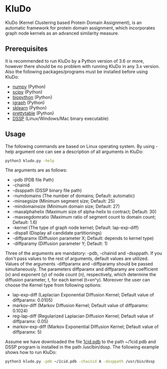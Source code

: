 # KluDo
KluDo (Kernel Clustering based Protein Domain Assignment), is an automatic framework for protein domain assignment, which incorporates graph node kernels as an advanced similarity measure.


## Prerequisites
It is recommended to run KluDo by a Python version of 3.6 or more, however there should be no problem with running KluDo in any 3.x version. Also the following packages/programs must be installed before using KluDo:
* [numpy](https://numpy.org/) (Python)
* [scipy](https://www.scipy.org/) (Python)
* [biopython](https://biopython.org/) (Python)
* [igraph](https://igraph.org/python/) (Python)
* [sklearn](http://scikit-learn.github.io/stable) (Python)
* [prettytable](https://pypi.org/project/PrettyTable/) (Python)
* [DSSP](https://swift.cmbi.umcn.nl/gv/dssp/) (Linux/Windows/Mac binary executable)

## Usage
The following commands are based on Linux operating system. By using -help argument one can see a description of all arguments in KluDo:
```sh
python3 kludo.py -help
```
The arguments are as follows:
*  -pdb (PDB file Path)
*  -chainid
*  -dssppath (DSSP binary file path)
*  -numdomains (The number of domains; Default: automatic)
*  -minsegsize (Minimum segment size; Default: 25)
*  -mindomainsize (Minimum domain size; Default: 27)
*  -maxalphahelix (Maximum size of alpha-helix to contract; Default: 30)
*  -maxsegdomratio (Maximum ratio of segment count to domain count; Default: 1.6)
*  -kernel (The type of graph node kernel; Default: lap-exp-diff)
*  -dispall (Display all candidate partitionings)
*  -diffparamx (Diffusion parameter X; Default: depends to kernel type)
*  -diffparamy (Diffusion parameter Y; Default: 1)

Three of the arguments are mandatory: -pdb, -chainid and -dssppath. If you don't pass values to the rest of arguments, default values are utilized. Values of the arguments -diffparamx and -diffparamy should be passed simultaneously. The parameters diffparamx and diffparamy are coefficient (x) and exponent (y) of node count (n), respectively, which determine the diffusion parameter, t, for each kernel (t=xn^y). Moreover the user can choose the Kernel type from following options:
* lap-exp-diff (Laplacian Exponential Diffusion Kernel; Default value of diffparamx: 0.0105)
* markov-diff (Markov Diffusion Kernel; Default value of diffparamx: 0.1024)
* reg-lap-diff (Regularized Laplacian Diffusion Kernel; Default value of diffparamx: 0.05)
* markov-exp-diff (Markov Exponential Diffusion Kernel; Default value of diffparamx: 5)

Assume we have downloaded the file [1cid.pdb](https://files.rcsb.org/download/1CID.pdb) to the path ~/1cid.pdb and DSSP program is installed in the path /usr/bin/dssp. The following example shows how to run KluDo:

```sh
python3 kludo.py -pdb ~/1cid.pdb -chainid A -dssppath /usr/bin/dssp
```

